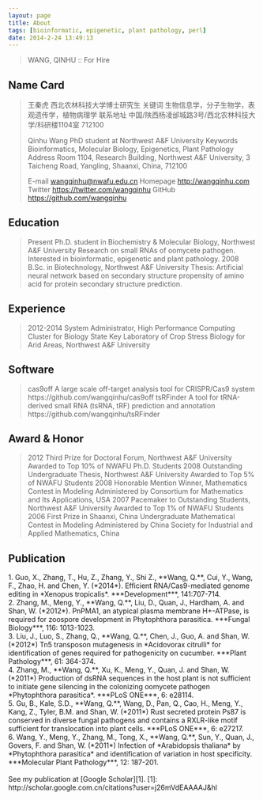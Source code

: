 ```yaml
---
layout: page
title: About
tags: [bioinformatic, epigenetic, plant pathology, perl]
date: 2014-2-24 13:49:13
---
```


<blockquote>WANG, QINHU :: For Hire</blockquote>

Name Card
---------

<blockquote>王秦虎
西北农林科技大学博士研究生
关键词    生物信息学，分子生物学，表观遗传学，植物病理学
联系地址  中国/陕西杨凌邰城路3号/西北农林科技大学/科研楼1104室 712100

Qinhu Wang
PhD student at Northwest A&F University
Keywords  Bioinformatics, Molecular Biology, Epigenetics, Plant Pathology
Address   Room 1104, Research Building, Northwest A&F University,
          3 Taicheng Road, Yangling, Shaanxi, China, 712100

E-mail    wangqinhu@nwafu.edu.cn
Homepage  http://wangqinhu.com
Twitter   https://twitter.com/wangqinhu
GitHub    https://github.com/wangqinhu</blockquote>

Education
---------

<blockquote>Present   Ph.D. student in Biochemistry & Molecular Biology, Northwest A&F University
          Research on small RNAs of oomycete pathogen.
          Interested in bioinformatic, epigenetic and plant pathology.
2008      B.Sc. in Biotechnology, Northwest A&F University
          Thesis: Artificial neural network based on secondary structure propensity of amino 
          acid for protein secondary structure prediction.</blockquote>

Experience
----------

<blockquote>2012-2014 System Administrator, High Performance Computing Cluster for Biology
          State Key Laboratory of Crop Stress Biology for Arid Areas,
          Northwest A&F University</blockquote>

Software
--------

<blockquote>cas9off   A large scale off-target analysis tool for CRISPR/Cas9 system
          https://github.com/wangqinhu/cas9off
tsRFinder A tool for tRNA-derived small RNA (tsRNA, tRF) prediction and annotation
          https://github.com/wangqinhu/tsRFinder</blockquote>

Award & Honor
-------------

<blockquote>2012      Third Prize for Doctoral Forum, Northwest A&F University
          Awarded to Top 10% of NWAFU Ph.D. Students
2008      Outstanding Undergraduate Thesis, Northwest A&F University
          Awarded to Top 5% of NWAFU Students
2008      Honorable Mention Winner, Mathematics Contest in Modeling
          Administered by Consortium for Mathematics and Its Applications, USA
2007      Pacemaker to Outstanding Students, Northwest A&F University
          Awarded to Top 1% of NWAFU Students
2006      First Prize in Shaanxi, China Undergraduate Mathematical Contest in Modeling
          Administered by China Society for Industrial and Applied Mathematics, China</blockquote>

Publication
-----------

<bib>
1. Guo, X., Zhang, T., Hu, Z., Zhang, Y., Shi Z., **Wang, Q.**, Cui, Y., Wang, F., Zhao, H. and Chen, Y. (*2014*). Efficient RNA/Cas9-mediated genome editing in *Xenopus tropicalis*. ***Development***, 141:707-714.
<br>
2. Zhang, M., Meng, Y., **Wang, Q.**, Liu, D., Quan, J., Hardham, A. and Shan, W. (*2012*). PnPMA1, an atypical plasma membrane H+-ATPase, is required for zoospore development in Phytophthora parasitica. ***Fungal Biology***, 116: 1013-1023.
<br>
3. Liu, J., Luo, S., Zhang, Q., **Wang, Q.**, Chen, J., Guo, A. and Shan, W. (*2012*) Tn5 transposon mutagenesis in *Acidovorax citrulli* for identification of genes required for pathogenicity on cucumber. ***Plant Pathology***, 61: 364-374.
<br>
4. Zhang, M., **Wang, Q.**, Xu, K., Meng, Y., Quan, J. and Shan, W. (*2011*) Production of dsRNA sequences in the host plant is not sufficient to initiate gene silencing in the colonizing oomycete pathogen *Phytophthora parasitica*. ***PLoS ONE***, 6: e28114.
<br>
5. Gu, B., Kale, S.D., **Wang, Q.**, Wang, D., Pan, Q., Cao, H., Meng, Y., Kang, Z., Tyler, B.M. and Shan, W. (*2011*) Rust secreted protein Ps87 is conserved in diverse fungal pathogens and contains a RXLR-like motif sufficient for translocation into plant cells. ***PLoS ONE***, 6: e27217.
<br>
6. Wang, Y., Meng, Y., Zhang, M., Tong, X., **Wang, Q.**, Sun, Y., Quan, J., Govers, F. and Shan, W. (*2011*) Infection of *Arabidopsis thaliana* by *Phytophthora parasitica* and identification of variation in host specificity. ***Molecular Plant Pathology***, 12: 187-201.
<br>
<br>
See my publication at [Google Scholar][1].
</bib>
[1]: http://scholar.google.com.cn/citations?user=j26mVdEAAAAJ&hl

